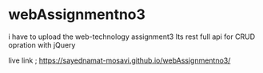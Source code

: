 # webAssignmentno3
i have to upload the web-technology assignment3 Its rest full api for CRUD opration with jQuery

live link ;   https://sayednamat-mosavi.github.io/webAssignmentno3/
